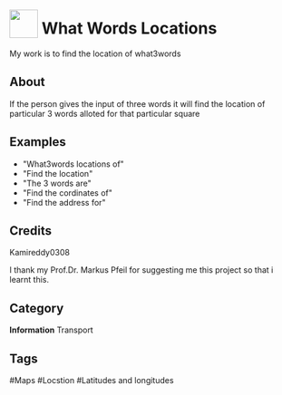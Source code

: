 # <img src="https://raw.githack.com/FortAwesome/Font-Awesome/master/svgs/solid/compass.svg" card_color="#22A7F0" width="50" height="50" style="vertical-align:bottom"/> What Words Locations
My work is to find the location of what3words

## About
If the person gives the input of three words it will find the location of particular 3 words alloted for that particular square

## Examples
* "What3words locations of"
* "Find the location"
* "The 3 words are"
* "Find the cordinates of"
* "Find the address for"

## Credits
Kamireddy0308

I thank my Prof.Dr. Markus Pfeil for suggesting me this project so that i learnt this.

## Category
**Information**
Transport

## Tags
#Maps
#Locstion
#Latitudes and longitudes

